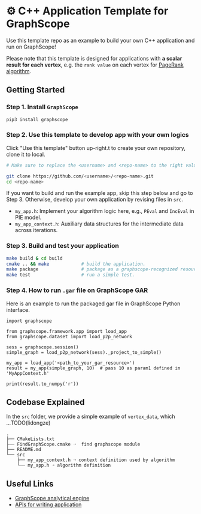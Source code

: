 # ⚙️  C++ Application Template for GraphScope

Use this template repo as an example to build your own C++ application and run on GraphScope! 

Please note that this template is designed for applications with **a scalar result for each vertex**, e.g. the `rank value` on each vertex for [PageRank algorithm](https://en.wikipedia.org/wiki/PageRank).

## Getting Started

### Step 1. Install `GraphScope`

```bash
pip3 install graphscope 
```

### Step 2. Use this template to develop app with your own logics

Click "Use this template" button up-right.t to create your own repository, clone it to local.

```bash
# Make sure to replace the <username> and <repo-name> to the right values.

git clone https://github.com/<username>/<repo-name>.git 
cd <repo-name>
```

If you want to build and run the example app, skip this step below and go to Step 3.
Otherwise, develop your own application by revising files in `src`.

- `my_app.h`: Implement your algorithm logic here, e.g., `PEval` and `IncEval` in PIE model.
- `my_app_context.h`: Auxiliary data structures for the intermediate data across iterations. 


### Step 3. Build and test your application

```bash
make build & cd build
cmake .. && make            # build the application.
make package                # package as a graphscope-recognized resource (.gar)
make test                   # run a simple test. 
```
### Step 4. How to run `.gar` file on GraphScope GAR

Here is an example to run the packaged gar file in GraphScope Python interface.

```python3
import graphscope

from graphscope.framework.app import load_app
from graphscope.dataset import load_p2p_network

sess = graphscope.session()
simple_graph = load_p2p_network(sess)._project_to_simple()

my_app = load_app('<path_to_your_gar_resource>')
result = my_app(simple_graph, 10)  # pass 10 as param1 defined in 'MyAppContext.h'

print(result.to_numpy('r'))
```

## Codebase Explained
In the `src` folder, we provide a simple example of `vertex_data`, which ...TODO(lidongze)
```
.
├── CMakeLists.txt
├── FindGraphScope.cmake ➝  find graphscope module
├── README.md
└── src
    ├── my_app_context.h ➝ context definition used by algorithm
    └── my_app.h ➝ algorithm definition
```

## Useful Links

- [GraphScope analytical engine](https://graphscope.io/docs/analytics_engine.html)
- [APIs for writing application](https://graphscope.io/docs/reference/analytical_engine_index.html#)
